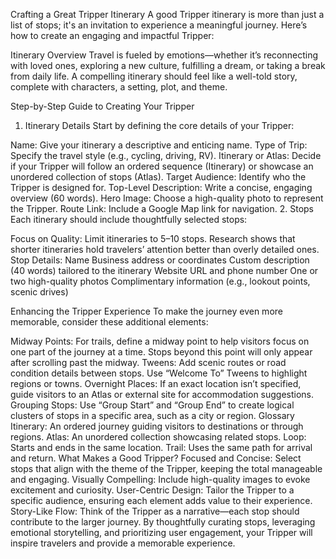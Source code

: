 Crafting a Great Tripper Itinerary
A good Tripper itinerary is more than just a list of stops; it's an invitation to experience a meaningful journey. Here’s how to create an engaging and impactful Tripper:

Itinerary Overview
Travel is fueled by emotions—whether it’s reconnecting with loved ones, exploring a new culture, fulfilling a dream, or taking a break from daily life. A compelling itinerary should feel like a well-told story, complete with characters, a setting, plot, and theme.

Step-by-Step Guide to Creating Your Tripper
1. Itinerary Details
Start by defining the core details of your Tripper:

Name: Give your itinerary a descriptive and enticing name.
Type of Trip: Specify the travel style (e.g., cycling, driving, RV).
Itinerary or Atlas: Decide if your Tripper will follow an ordered sequence (Itinerary) or showcase an unordered collection of stops (Atlas).
Target Audience: Identify who the Tripper is designed for.
Top-Level Description: Write a concise, engaging overview (60 words).
Hero Image: Choose a high-quality photo to represent the Tripper.
Route Link: Include a Google Map link for navigation.
2. Stops
Each itinerary should include thoughtfully selected stops:

Focus on Quality: Limit itineraries to 5–10 stops. Research shows that shorter itineraries hold travelers’ attention better than overly detailed ones.
Stop Details:
Name
Business address or coordinates
Custom description (40 words) tailored to the itinerary
Website URL and phone number
One or two high-quality photos
Complimentary information (e.g., lookout points, scenic drives)

Enhancing the Tripper Experience
To make the journey even more memorable, consider these additional elements:

Midway Points: For trails, define a midway point to help visitors focus on one part of the journey at a time. Stops beyond this point will only appear after scrolling past the midway.
Tweens: Add scenic routes or road condition details between stops. Use “Welcome To” Tweens to highlight regions or towns.
Overnight Places: If an exact location isn’t specified, guide visitors to an Atlas or external site for accommodation suggestions.
Grouping Stops: Use “Group Start” and “Group End” to create logical clusters of stops in a specific area, such as a city or region.
Glossary
Itinerary: An ordered journey guiding visitors to destinations or through regions.
Atlas: An unordered collection showcasing related stops.
Loop: Starts and ends in the same location.
Trail: Uses the same path for arrival and return.
What Makes a Good Tripper?
Focused and Concise: Select stops that align with the theme of the Tripper, keeping the total manageable and engaging.
Visually Compelling: Include high-quality images to evoke excitement and curiosity.
User-Centric Design: Tailor the Tripper to a specific audience, ensuring each element adds value to their experience.
Story-Like Flow: Think of the Tripper as a narrative—each stop should contribute to the larger journey.
By thoughtfully curating stops, leveraging emotional storytelling, and prioritizing user engagement, your Tripper will inspire travelers and provide a memorable experience.
